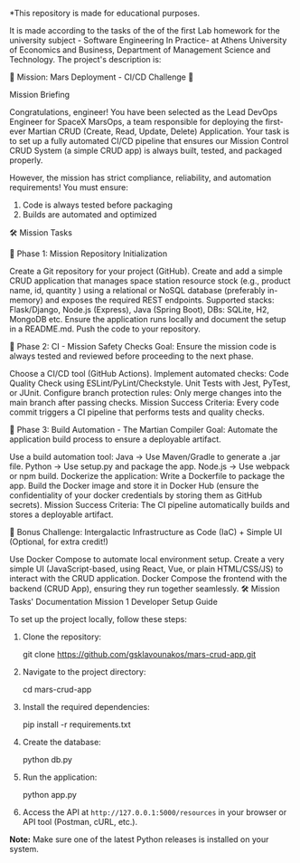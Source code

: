 *This repository is made for educational purposes.

It is made according to the tasks of the of the first Lab homework for the university subject - Software Engineering In Practice- at Athens University of Economics and Business, Department of Management Science and Technology. The project's description is:

🚀 Mission: Mars Deployment - CI/CD Challenge 🌌

Mission Briefing

Congratulations, engineer! You have been selected as the Lead DevOps Engineer for SpaceX MarsOps, a team responsible for deploying the first-ever Martian CRUD (Create, Read, Update, Delete) Application. Your task is to set up a fully automated CI/CD pipeline that ensures our Mission Control CRUD System (a simple CRUD app) is always built, tested, and packaged properly.

However, the mission has strict compliance, reliability, and automation requirements! You must ensure:

1. Code is always tested before packaging
2. Builds are automated and optimized

🛠️ Mission Tasks

🚦 Phase 1: Mission Repository Initialization

Create a Git repository for your project (GitHub).
Create and add a simple CRUD application that manages space station resource stock (e.g., product name, id, quantity ) using a relational or NoSQL database (preferably in-memory) and exposes the required REST endpoints.
Supported stacks: Flask/Django, Node.js (Express), Java (Spring Boot), DBs: SQLite, H2, MongoDB etc.
Ensure the application runs locally and document the setup in a README.md.
Push the code to your repository.

🚀 Phase 2: CI - Mission Safety Checks
Goal: Ensure the mission code is always tested and reviewed before proceeding to the next phase.

Choose a CI/CD tool (GitHub Actions).
Implement automated checks:
Code Quality Check using ESLint/PyLint/Checkstyle.
Unit Tests with Jest, PyTest, or JUnit.
Configure branch protection rules:
Only merge changes into the main branch after passing checks.
Mission Success Criteria:
Every code commit triggers a CI pipeline that performs tests and quality checks.

🚢 Phase 3: Build Automation - The Martian Compiler
Goal: Automate the application build process to ensure a deployable artifact.

Use a build automation tool:
Java → Use Maven/Gradle to generate a .jar file.
Python → Use setup.py and package the app.
Node.js → Use webpack or npm build.
Dockerize the application:
Write a Dockerfile to package the app.
Build the Docker image and store it in Docker Hub (ensure the confidentiality of your docker credentials by storing them as GitHub secrets).
Mission Success Criteria:
The CI pipeline automatically builds and stores a deployable artifact.

🎯 Bonus Challenge: Intergalactic Infrastructure as Code (IaC) + Simple UI
(Optional, for extra credit!)

Use Docker Compose to automate local environment setup.
Create a very simple UI (JavaScript-based, using React, Vue, or plain HTML/CSS/JS) to interact with the CRUD application.
Docker Compose the frontend with the backend (CRUD App), ensuring they run together seamlessly.
🛠️ Mission Tasks' Documentation
Mission 1
Developer Setup Guide

To set up the project locally, follow these steps:

1. Clone the repository:
    
    git clone https://github.com/gsklavounakos/mars-crud-app.git
    
2. Navigate to the project directory:
    
    cd mars-crud-app
   
3. Install the required dependencies:

    pip install -r requirements.txt


4. Create the database:

    python db.py



5. Run the application:

    python app.py

6. Access the API at `http://127.0.0.1:5000/resources` in your browser or API tool (Postman, cURL, etc.).

**Note:** Make sure one of the latest Python releases is installed on your system.
